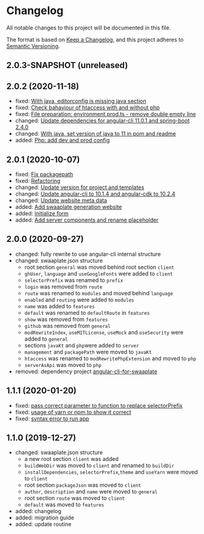 # Changelog

All notable changes to this project will be documented in this file.

The format is based on [Keep a Changelog](https://keepachangelog.com/en/1.0.0/),
and this project adheres to [Semantic Versioning](https://semver.org/spec/v2.0.0.html).

## 2.0.3-SNAPSHOT (unreleased)

## 2.0.2 (2020-11-18)

* fixed: [With java, editorconfig is missing java section](https://github.com/inpercima/swaaplate/issues/86)
* fixed: [Check bahaviour of htaccess with and without php](https://github.com/inpercima/swaaplate/issues/84)
* fixed: [File preparation: environment.prod.ts - remove double empty line](https://github.com/inpercima/swaaplate/issues/85)
* changed: [Update dependencies for angular-cli 11.0.1 and spring-boot 2.4.0](https://github.com/inpercima/swaaplate/commit/69696ab2b77d125eed77e278c96cc86d817891bf)
* changed: [With java, set version of java to 11 in pom and readme](https://github.com/inpercima/swaaplate/issues/87)
* added: [Php: add dev and prod config](https://github.com/inpercima/swaaplate/issues/88)

## 2.0.1 (2020-10-07)

* fixed: [Fix packagepath](https://github.com/inpercima/swaaplate/commit/7a30b1a0975463f5904396b1c12d44db07a8ecd5)
* fixed: [Refactoring](https://github.com/inpercima/swaaplate/commit/256a9bebdd9419efa6f5de71225d601cf673532f)
* changed: [Update version for project and templates](https://github.com/inpercima/swaaplate/commit/c11ef7c77e6368786980b526e26bacc3b8c802ca)
* changed: [Update angular-cli to 10.1.4 and angular-cdk to 10.2.4](https://github.com/inpercima/swaaplate/commit/9a83ec27b71e67e421e657262f2e0a3ec544716d)
* changed: [Update website meta data](https://github.com/inpercima/swaaplate/commit/4915783168d4766129159e493b42f3d322429c93)
* added: [Add swaaplate generation website](https://github.com/inpercima/swaaplate/commit/54ba19622a09ed10877a1d647d808ad4da604983)
* added: [Initialize form](https://github.com/inpercima/swaaplate/commit/054b7b3a7bc2f8cebadeb4d3a112fbc6094f28b9)
* added: [Add server components and rename placeholder](https://github.com/inpercima/swaaplate/commit/d60d0634066aa818beeb3b0e65ccc7b7fbc0534c)

## 2.0.0 (2020-09-27)

* changed: fully rewrite to use angular-cli internal structure
* changed: swaaplate.json structure
  * root section `general` was moved behind root section `client`
  * `ghUser`, `language` and `useGoogleFonts` were added to `client`
  * `selectorPrefix` was renamed to `prefix`
  * `login` was removed from `route`
  * `route` was renamed to `modules` and moved behind `language`
  * `enabled` and `routing` were added to `modules`
  * `name` was added to `features`
  * `default` was renamed to `defaultRoute` in `features`
  * `show` was removed from `features`
  * `github` was removed from `general`
  * `modRewriteIndex`, `useMITLicense`, `useMock` and `useSecurity` were added to `general`
  * sections `javaKt` and `php`were added to `server`
  * `management` and `packagePath` were moved to `javaKt`
  * `htaccess` was renamed to `modRewritePhpExtension` and moved to `php`
  * `serverAsApi` was moved to `php`
* removed: dependency project [angular-cli-for-swaaplate](https://github.com/inpercima/angular-cli-for-swaaplate)

## 1.1.1 (2020-01-20)

* fixed: [pass correct parameter to function to replace selectorPrefix](https://github.com/inpercima/swaaplate/commit/863c85f691af6dc1d139823402b012d4d2a150cc)
* fixed: [usage of yarn or npm to show it correct](https://github.com/inpercima/swaaplate/commit/863c85f691af6dc1d139823402b012d4d2a150cc)
* fixed: [syntax error to run app](https://github.com/inpercima/swaaplate/commit/863c85f691af6dc1d139823402b012d4d2a150cc)

## 1.1.0 (2019-12-27)

* changed: swaaplate.json structure
  * a new root section `client` was added
  * `buildWebDir` was moved to `client` and renamed to `buildDir`
  * `installDependencies`, `selectorPrefix`,`theme` and `useYarn` were moved to `client`
  * root section `packageJson` was moved to `client`
  * `author`, `description` and `name` were moved to `general`
  * root section `route` was moved to `client`
  * `default` was moved to `features`
* added: changelog
* added: migration guide
* added: update routine

